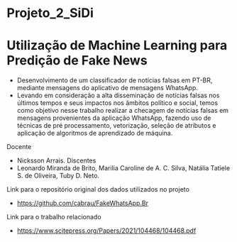 # Projeto_2_SiDi
# Utilização de Machine Learning para Predição de Fake News
- Desenvolvimento de um classificador de notícias falsas em PT-BR, mediante mensagens do aplicativo de mensagens WhatsApp.
- Levando em consideração a alta disseminação de notícias falsas nos últimos tempos e seus impactos nos âmbitos político e social, temos como objetivo nesse trabalho realizar a checagem de notícias falsas em mensagens provenientes da aplicação WhatsApp, fazendo uso de técnicas de pré processamento, vetorização, seleção de atributos e aplicação de algoritmos de aprendizado de máquina.

Docente
- Nicksson Arrais.
Discentes
- Leonardo Miranda de Brito, Marilia Caroline de A. C. Silva, Natália Tatiele S. de Oliveira, Tuby D. Neto.

Link para o repositório original dos dados utilizados no projeto
- https://github.com/cabrau/FakeWhatsApp.Br

Link para o trabalho relacionado 
- https://www.scitepress.org/Papers/2021/104468/104468.pdf
